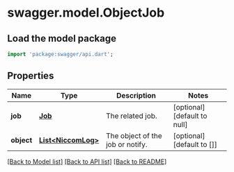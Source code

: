 # swagger.model.ObjectJob

## Load the model package
```dart
import 'package:swagger/api.dart';
```

## Properties
Name | Type | Description | Notes
------------ | ------------- | ------------- | -------------
**job** | [**Job**](Job.md) | The related job. | [optional] [default to null]
**object** | [**List&lt;NiccomLog&gt;**](NiccomLog.md) | The object of the job or notify. | [optional] [default to []]

[[Back to Model list]](../README.md#documentation-for-models) [[Back to API list]](../README.md#documentation-for-api-endpoints) [[Back to README]](../README.md)


